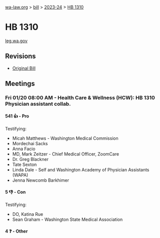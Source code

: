[wa-law.org](/) > [bill](/bill/) > [2023-24](/bill/2023-24/) > [HB 1310](/bill/2023-24/hb/1310/)

# HB 1310
[leg.wa.gov](https://app.leg.wa.gov/billsummary?BillNumber=1310&Year=2023&Initiative=false)

## Revisions
* [Original Bill](1/)

## Meetings
### Fri 01/20 08:00 AM - Health Care & Wellness (HCW): HB 1310 Physician assistant collab.
#### 541 👍 - Pro
Testifying:
* Micah Matthews - Washington Medical Commission
* Mordechai Sacks
* Anna Facio
* MD, Mark Zeitzer - Chief Medical Officer, ZoomCare
* Dr. Greg Blackner
* Tate Sexton
* Linda Dale - Self and Washington Academy of Physician Assistants (WAPA)
* Jenna Newcomb Barkhimer

#### 5 👎 - Con
Testifying:
* DO, Katina Rue
* Sean  Graham - Washington State Medical Association

#### 4 ❓ - Other
